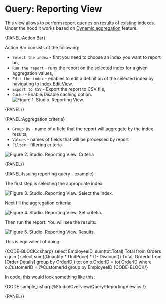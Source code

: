 # Query: Reporting View

This view allows to perform report queries on results of existing indexes. Under the hood it works based on [Dynamic aggregation](../../../indexes/querying/dynamic-aggregation) feature.

{PANEL:Action Bar}

Action Bar consists of the following:

- `Select the index` - first you need to choose an index you want to report on,
- `Run the report` - runs the report on the selected index for a given aggregation values,
- `Edit the index` - enables to edit a definition of the selected index by navigating to [Index Edit View](../indexes/index-edit-view),
- `Export to CSV` - Export the report to CSV file,
- `Cache` - Enable/Disable caching option.
![Figure 1. Studio. Reporting View.](images/reporting_view_1.png)


{PANEL/}

{PANEL:Aggregation criteria}

- `Group By` - name of a field that the report will aggregate by the index results,
- `Values` - names of fields that will be processed by report
- `Filter` - filtering criteria

![Figure 2. Studio. Reporting View. Criteria](images/reporting_view_2.png)

{PANEL/}


{PANEL:Issuing reporting query - example}

The first step is selecting the appropriate index:

![Figure 3. Studio. Reporting View. Select the index.](images/reporting_view_3.png)

Next fill the aggregation criteria:

![Figure 4. Studio. Reporting View. Set critetia.](images/reporting_view_4.png)

Then run the report. You will see the results:

![Figure 5. Studio. Reporting View. Results.](images/reporting_view_5.png)

This is equivalent of doing:

{CODE-BLOCK:csharp}
select EmployeeID, sum(tot.Total) Total from Orders o join 
    (
        select sum((Quantity * UnitPrice) * (1- Discount)) Total, OrderId from [Order Details]
        group by OrderID
    ) tot
    on o.OrderID = tot.OrderID
where o.CustomerID = @CustomerId
group by EmployeeID
{CODE-BLOCK/}

In code, this would look something like this:

{CODE sample_csharp@Studio\Overview\Query\ReportingView.cs /}

{PANEL/}

